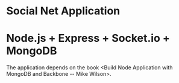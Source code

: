 # Social Net Application 
# Node.js + Express + Socket.io + MongoDB

The application depends on the book <Build Node Application with MongoDB and Backbone -- Mike Wilson>.


